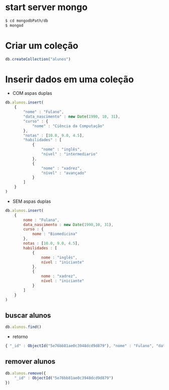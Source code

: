 # start server mongo

```bash
$ cd mongodbPath/db
$ mongod
```

# Criar um coleção

```javascript
db.createCollection("alunos")
```

# Inserir dados em uma coleção

- COM aspas duplas
```javascript
db.alunos.insert(
    {
        "nome" : "Fulano",
        "data_nascimento" : new Date(1990, 10, 31),
        "curso" : {
            "nome" : "Ciência da Computação"
        },
        "notas" : [10.0, 9.0, 4.5],
        "habilidades" : [
            {
                "nome" : "inglês",
                "nível" : "intermediario"
            },
            {
                "nome" : "xadrez",
                "nível" : "avançado"
            }
        ]
    }
)
```

- SEM aspas duplas
```javascript
db.alunos.insert(
    {
        nome : "Fulana",
        data_nascimento : new Date(1990,10, 31),
        curso : {
            nome : "Biomedicina"
        },
        notas : [10.0, 9.0, 4.5],
        habilidades : [
            {
                nome : "inglês",
                nível : "iniciante"
            },
            {
                nome : "xadrez",
                nível : "iniciante"
            }
        ]
    }
)
```

## buscar alunos

```javascript
db.alunos.find()
```
- retorno
```javascript
{ "_id" : ObjectId("5e76bb81ae0c3948dcd9d879"), "nome" : "Fulano", "data_nascimento" : ISODate("1990-12-01T03:00:00Z"), "curso" : { "nome" : "Ciência da Computação" }, "notas" : [ 10, 9, 4.5 ], "habilidades" : [ { "nome" : "inglês", "nível" : "intermediario" }, { "nome" : "xadrez", "nível" : "avançado" } ] }

```

## remover alunos

```javascript
db.alunos.remove({
    "_id" : ObjectId("5e76bb81ae0c3948dcd9d879")
})
```
